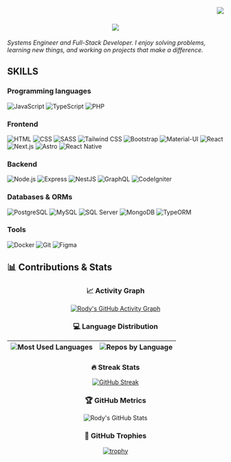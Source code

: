 <img align="right" src="https://visitor-badge.laobi.icu/badge?page_id=rody-huancas" />

<h1 align="center">
    <img src="https://readme-typing-svg.herokuapp.com/?font=Righteous&size=35&center=true&vCenter=true&width=500&height=70&duration=4000&lines=Hi+There!+👋;+I'm+Rody+Huancas!;" />
</h1>

*Systems Engineer and Full-Stack Developer. I enjoy solving problems, learning new things, and working on projects that make a difference.*

## SKILLS

### Programming languages
![JavaScript](https://img.shields.io/badge/-JavaScript-F7DF1E?style=flat-square&logo=javascript&logoColor=black)
![TypeScript](https://img.shields.io/badge/-TypeScript-3178C6?style=flat-square&logo=typescript&logoColor=white)
![PHP](https://img.shields.io/badge/-PHP-777BB4?style=flat-square&logo=php&logoColor=white)


### Frontend
![HTML](https://img.shields.io/badge/-HTML-E34F26?style=flat-square&logo=html5&logoColor=white)
![CSS](https://img.shields.io/badge/-CSS-1572B6?style=flat-square&logo=css3&logoColor=white)
![SASS](https://img.shields.io/badge/-SASS-CC6699?style=flat-square&logo=sass&logoColor=white)
![Tailwind CSS](https://img.shields.io/badge/-Tailwind_CSS-06B6D4?style=flat-square&logo=tailwind-css&logoColor=white)
![Bootstrap](https://img.shields.io/badge/-Bootstrap-7952B3?style=flat-square&logo=bootstrap&logoColor=white)
![Material-UI](https://img.shields.io/badge/-Material_UI-0081CB?style=flat-square&logo=mui&logoColor=white)
![React](https://img.shields.io/badge/-React-61DAFB?style=flat-square&logo=react&logoColor=black)
![Next.js](https://img.shields.io/badge/-Next.js-000000?style=flat-square&logo=next.js&logoColor=white)
![Astro](https://img.shields.io/badge/-Astro-FF5D01?style=flat-square&logo=astro&logoColor=white)
![React Native](https://img.shields.io/badge/-React_Native-61DAFB?style=flat-square&logo=react&logoColor=black)

### Backend
![Node.js](https://img.shields.io/badge/-Node.js-339933?style=flat-square&logo=node.js&logoColor=white)
![Express](https://img.shields.io/badge/-Express-000000?style=flat-square&logo=express&logoColor=white)
![NestJS](https://img.shields.io/badge/-NestJS-E0234E?style=flat-square&logo=nestjs&logoColor=white)
![GraphQL](https://img.shields.io/badge/-GraphQL-E10098?style=flat-square&logo=graphql&logoColor=white)
![CodeIgniter](https://img.shields.io/badge/-CodeIgniter-EF4223?style=flat-square&logo=codeigniter&logoColor=white)

### Databases & ORMs
![PostgreSQL](https://img.shields.io/badge/-PostgreSQL-336791?style=flat-square&logo=postgresql&logoColor=white)
![MySQL](https://img.shields.io/badge/-MySQL-4479A1?style=flat-square&logo=mysql&logoColor=white)
![SQL Server](https://img.shields.io/badge/-SQL_Server-CC2927?style=flat-square&logo=microsoft-sql-server&logoColor=white)
![MongoDB](https://img.shields.io/badge/-MongoDB-47A248?style=flat-square&logo=mongodb&logoColor=white)
![TypeORM](https://img.shields.io/badge/-TypeORM-FE0909?style=flat-square&logo=typeorm&logoColor=white)

### Tools
![Docker](https://img.shields.io/badge/-Docker-2496ED?style=flat-square&logo=docker&logoColor=white)
![Git](https://img.shields.io/badge/-Git-F05032?style=flat-square&logo=git&logoColor=white)
![Figma](https://img.shields.io/badge/-Figma-F24E1E?style=flat-square&logo=figma&logoColor=white)

## 📊 Contributions & Stats

<div align="center">

### 📈 Activity Graph
[![Rody's GitHub Activity Graph](https://github-readme-activity-graph.vercel.app/graph?username=rody-huancas&theme=react-dark&hide_border=true&area=true)](https://github.com/rody-huancas)

### 💻 Language Distribution
| ![Most Used Languages](https://github-profile-summary-cards.vercel.app/api/cards/most-commit-language?username=rody-huancas&theme=blueberry) | ![Repos by Language](https://github-profile-summary-cards.vercel.app/api/cards/repos-per-language?username=rody-huancas&theme=blueberry) |
|-------------------------------------------------------------------------------------------------------------------------------------------|----------------------------------------------------------------------------------------------------------------------------------------|

### 🔥 Streak Stats
[![GitHub Streak](https://streak-stats.demolab.com?user=rody-huancas&theme=blueberry&hide_border=true)](https://git.io/streak-stats)

### 🏆 GitHub Metrics
![Rody's GitHub Stats](https://github-readme-stats.vercel.app/api?username=rody-huancas&show_icons=true&theme=blueberry&hide_border=true&include_all_commits=true)

### 🏅 GitHub Trophies
[![trophy](https://github-profile-trophy.vercel.app/?username=rody-huancas&theme=onedark&row=2&column=4&no-frame=true)](https://github.com/ryo-ma/github-profile-trophy)

</div>
